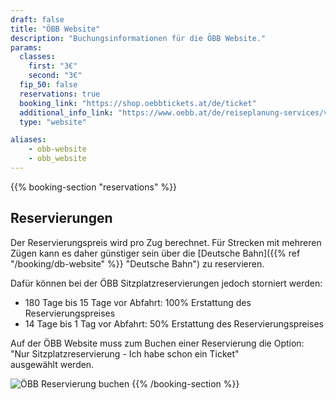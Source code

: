 ```yaml
---
draft: false
title: "ÖBB Website"
description: "Buchungsinformationen für die ÖBB Website."
params:
  classes:
    first: "3€"
    second: "3€"
  fip_50: false
  reservations: true
  booking_link: "https://shop.oebbtickets.at/de/ticket"
  additional_info_link: "https://www.oebb.at/de/reiseplanung-services/vor-ihrer-reise/reservierung-sitzplatz"
  type: "website"

aliases:
    - obb-website
    - obb_website
---
```


{{% booking-section "reservations" %}}
## Reservierungen

Der Reservierungspreis wird pro Zug berechnet. Für Strecken mit mehreren Zügen kann es daher günstiger sein über die [Deutsche Bahn]({{% ref "/booking/db-website" %}} "Deutsche Bahn") zu reservieren.

Dafür können bei der ÖBB Sitzplatzreservierungen jedoch storniert werden:

- 180 Tage bis 15 Tage vor Abfahrt: 100% Erstattung des Reservierungspreises
- 14 Tage bis 1 Tag vor Abfahrt: 50% Erstattung des Reservierungspreises

Auf der ÖBB Website muss zum Buchen einer Reservierung die Option: \
"Nur Sitzplatzreservierung - Ich habe schon ein Ticket" \
ausgewählt werden.

![ÖBB Reservierung buchen](oebb_reservation.webp)
{{% /booking-section %}}
